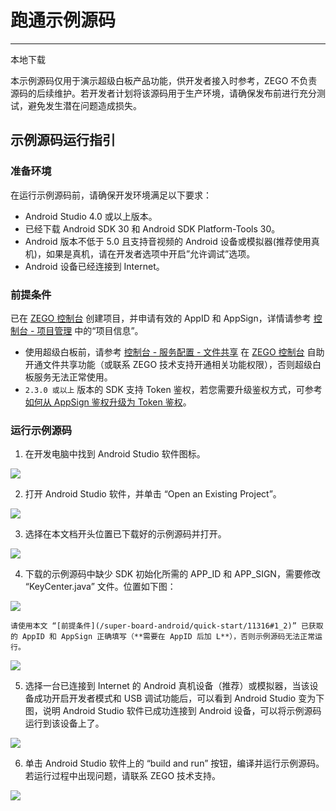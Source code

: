# 跑通示例源码
---

<Card title="示例源码" href="https://artifact-demo.zego.im/SuperBoardSDK/Android/DemoSourceCode/superboard_demo_android.zip" target="_blank">
本地下载
</Card>


<Warning title="注意">

本示例源码仅用于演示超级白板产品功能，供开发者接入时参考，ZEGO 不负责源码的后续维护。若开发者计划将该源码用于生产环境，请确保发布前进行充分测试，避免发生潜在问题造成损失。
</Warning>

## 示例源码运行指引

### 准备环境

在运行示例源码前，请确保开发环境满足以下要求：

- Android Studio 4.0 或以上版本。
- 已经下载 Android SDK 30 和 Android SDK Platform-Tools 30。
- Android 版本不低于 5.0 且支持音视频的 Android 设备或模拟器(推荐使用真机)，如果是真机，请在开发者选项中开启”允许调试”选项。
- Android 设备已经连接到 Internet。


### 前提条件

已在 [ZEGO 控制台](https://console.zego.im) 创建项目，并申请有效的 AppID 和 AppSign，详情请参考 [控制台 - 项目管理](http://doc-zh.zego.im/article/12107) 中的“项目信息”。

<Warning title="注意">

- 使用超级白板前，请参考 [控制台 - 服务配置 - 文件共享](http://doc-zh.zego.im/article/14338) 在 [ZEGO 控制台](https://console.zego.im) 自助开通文件共享功能（或联系 ZEGO 技术支持开通相关功能权限），否则超级白板服务无法正常使用。
- `2.3.0 或以上` 版本的 SDK 支持 Token 鉴权，若您需要升级鉴权方式，可参考 [如何从 AppSign 鉴权升级为 Token 鉴权](http://doc-zh.zego.im/faq/token_upgrade?product=ExpressVideo)。

</Warning>


### 运行示例源码

1. 在开发电脑中找到 Android Studio 软件图标。

  <Frame width="512" height="auto" caption="">
    <img src="https://doc-media.zego.im/sdk-doc/Pics/Android/ZegoWhiteboardExample/image_20201203142600097.png" />
  </Frame>

2. 打开 Android Studio 软件，并单击 “Open an Existing Project”。

  <Frame width="512" height="auto" caption="">
    <img src="https://doc-media.zego.im/sdk-doc/Pics/Android/ZegoWhiteboardExample/image_20201127105738483.png" />
  </Frame>

3. 选择在本文档开头位置已下载好的示例源码并打开。

  <Frame width="512" height="auto" caption="">
    <img src="https://doc-media.zego.im/sdk-doc/Pics/Android/ZegoSuperBoard/20210823_120204.png" />
  </Frame>

4. 下载的示例源码中缺少 SDK 初始化所需的 APP_ID 和 APP_SIGN，需要修改 “KeyCenter.java” 文件。位置如下图：

  <Frame width="512" height="auto" caption="">
    <img src="https://doc-media.zego.im/sdk-doc/Pics/superboard/04.png" />
  </Frame>

    请使用本文 “[前提条件](/super-board-android/quick-start/11316#1_2)” 已获取的 AppID 和 AppSign 正确填写（**需要在 AppID 后加 L**），否则示例源码无法正常运行。

  <Frame width="512" height="auto" caption="">
    <img src="https://doc-media.zego.im/sdk-doc/Pics/superboard/05.png" />
  </Frame>


5. 选择一台已连接到 Internet 的 Android 真机设备（推荐）或模拟器，当该设备成功开启开发者模式和 USB 调试功能后，可以看到 Android Studio 变为下图，说明 Android Studio 软件已成功连接到 Android 设备，可以将示例源码运行到该设备上了。

  <Frame width="512" height="auto" caption="">
    <img src="https://doc-media.zego.im/sdk-doc/Pics/Android/ZegoWhiteboardExample/image_20210302564451783.png" />
  </Frame>


6. 单击 Android Studio 软件上的 “build and run” 按钮，编译并运行示例源码。若运行过程中出现问题，请联系 ZEGO 技术支持。

  <Frame width="512" height="auto" caption="">
    <img src="https://doc-media.zego.im/sdk-doc/Pics/Android/ZegoWhiteboardExample/image_20210302173148802.png" />
  </Frame>
